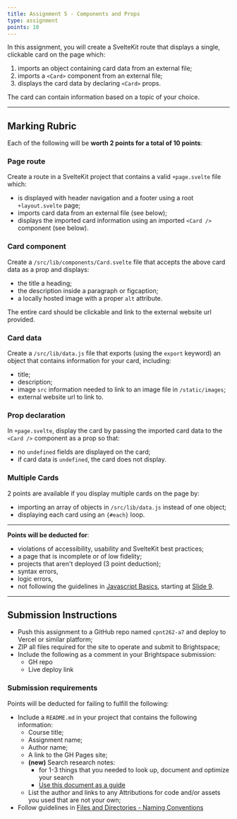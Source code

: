 ```yaml
---
title: Assignment 5 - Components and Props
type: assignment
points: 10
---
```


In this assignment, you will create a SvelteKit route that displays a single, clickable card on the page which:

1. imports an object containing card data from an external file;
2. imports a `<Card>` component from an external file;
3. displays the card data by declaring `<Card>` props.

The card can contain information based on a topic of your choice.

---

## Marking Rubric

Each of the following will be **worth 2 points for a total of 10 points**:

### Page route

Create a route in a SvelteKit project that contains a valid `+page.svelte` file which:

- is displayed with header navigation and a footer using a root `+layout.svelte` page;
- imports card data from an external file (see below);
- displays the imported card information using an imported `<Card />` component (see below).

### Card component

Create a `/src/lib/components/Card.svelte` file that accepts the above card data as a prop and displays:

- the title a heading;
- the description inside a paragraph or figcaption;
- a locally hosted image with a proper `alt` attribute.

The entire card should be clickable and link to the external website url provided.

### Card data

Create a `/src/lib/data.js` file that exports (using the `export` keyword) an object that contains information for your card, including:

- title;
- description;
- image `src` information needed to link to an image file in `/static/images`;
- external website url to link to.

### Prop declaration

In `+page.svelte`, display the card by passing the imported card data to the `<Card />` component as a prop so that:

- no `undefined` fields are displayed on the card;
- if card data is `undefined`, the card does not display.

### Multiple Cards

2 points are available if you display multiple cards on the page by:

- importing an array of objects in `/src/lib/data.js` instead of one object;
- displaying each card using an `{#each}` loop.

---

**Points will be deducted for**:

- violations of accessibility, usability and SvelteKit best practices;
- a page that is incomplete or of low fidelity;
- projects that aren't deployed (3 point deduction);
- syntax errors,
- logic errors,
- not following the guidelines in [Javascript Basics](https://sait-wbdv.github.io/slides/w23/cpnt-262/js-introduction.html), starting at [Slide 9](https://sait-wbdv.github.io/slides/w23/cpnt-262/js-introduction.html#/9).

---

## Submission Instructions

- Push this assignment to a GitHub repo named `cpnt262-a7` and deploy to Vercel or similar platform;
- ZIP all files required for the site to operate and submit to Brightspace;
- Include the following as a comment in your Brightspace submission:
  - GH repo
  - Live deploy link

### Submission requirements

Points will be deducted for failing to fulfill the following:

- Include a `README.md` in your project that contains the following information:
  - Course title;
  - Assignment name;
  - Author name;
  - A link to the GH Pages site;
  - **(new)** Search research notes:
    - for 1-3 things that you needed to look up, document and optimize your search
    - [Use this document as a guide](https://gist.github.com/lilyx13/4a2f49d1cdb29cfc624ef22c6ccedafe)
  - List the author and links to any Attributions for code and/or assets you used that are not your own;
- Follow guidelines in [Files and Directories - Naming Conventions](https://gist.github.com/acidtone/d77059ec1851eff266339a3df70f6984)
